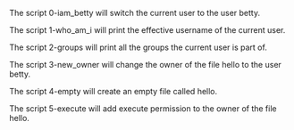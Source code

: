 The script 0-iam_betty will switch the current user to the user betty.

The script 1-who_am_i will print the effective username of the current user.

The script 2-groups will print all the groups the current user is part of.

The script 3-new_owner will change the owner of the file hello to the user betty.

The script 4-empty will create an empty file called hello.

The script 5-execute will add execute permission to the owner of the file hello.
